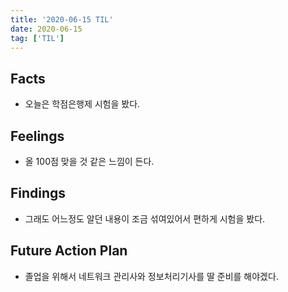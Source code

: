 ```yaml
---
title: '2020-06-15 TIL'
date: 2020-06-15
tag: ['TIL']
---
```


## Facts

- 오늘은 학점은행제 시험을 봤다.

## Feelings

- 올 100점 맞을 것 같은 느낌이 든다.

## Findings

- 그래도 어느정도 알던 내용이 조금 섞여있어서 편하게 시험을 봤다.

## Future Action Plan

- 졸업을 위해서 네트워크 관리사와 정보처리기사를 딸 준비를 해야겠다.
